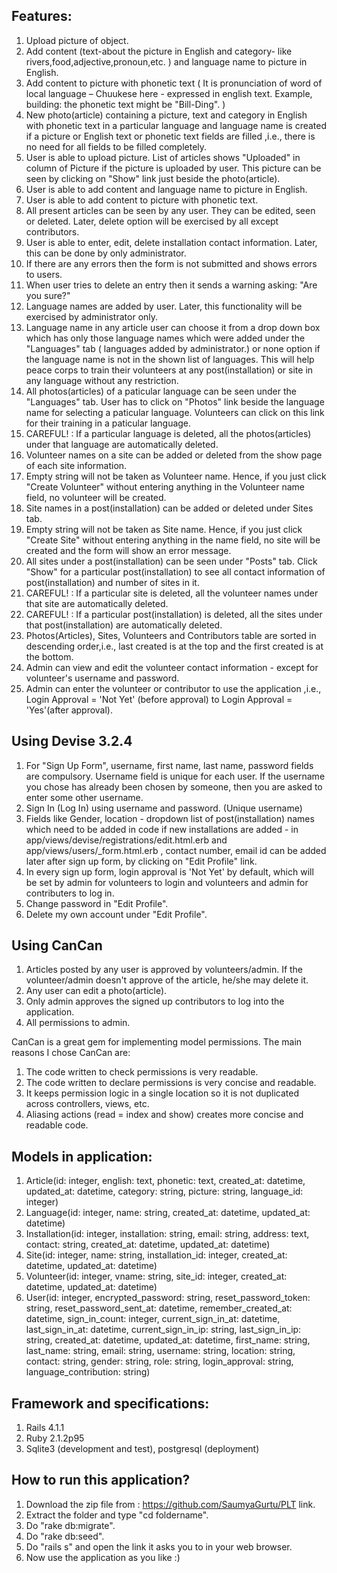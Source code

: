 ## Features:
1. Upload picture of object.
2. Add content (text-about the picture in English and category- like rivers,food,adjective,pronoun,etc. ) and language name to picture in English.
3. Add content to picture with phonetic text ( It is pronunciation of word of local language – Chuukese here - expressed in english text. Example, building: the phonetic text might be "Bill-Ding". )
4. New photo(article) containing a picture, text and category in English with phonetic text in a particular language and language name is created if a picture or English text or phonetic text fields are filled ,i.e., there is no need for all fields to be filled completely.
5. User is able to upload picture. List of articles shows "Uploaded" in column of Picture if the picture is uploaded by user. This picture can be seen by clicking on "Show" link just beside the photo(article).
6. User is able to add content and language name to picture in English.
7. User is able to add content to picture with phonetic text.
8. All present articles can be seen by any user. They can be edited, seen or deleted. Later, delete option will be exercised by all except contributors.
9. User is able to enter, edit, delete installation contact information. Later, this can be done by only administrator.
10. If there are any errors then the form is not submitted and shows errors to users.
11. When user tries to delete an entry then it sends a warning asking: "Are you sure?"
12. Language names are added by user. Later, this functionality will be exercised by administrator only.
13. Language name in any article user can choose it from a drop down box which has only those language names which were added under the "Languages" tab ( languages added by administrator.) or none option if the language name is not in the shown list of languages. This will help peace corps to train their volunteers at any post(installation) or site in any language without any restriction.
14. All photos(articles) of a paticular language can be seen under the "Languages" tab. User has to click on "Photos" link beside the language name for selecting a paticular language. Volunteers can click on this link for their training in a paticular language.
15. CAREFUL! : If a particular language is deleted, all the photos(articles) under that language are automatically deleted.
16. Volunteer names on a site can be added or deleted from the show page of each site information.
17. Empty string will not be taken as Volunteer name. Hence, if you just click "Create Volunteer" without entering anything in the Volunteer name field, no volunteer will be created.
18. Site names in a post(installation) can be added or deleted under Sites tab.
19. Empty string will not be taken as Site name. Hence, if you just click "Create Site" without entering anything in the name field, no site will be created  and the form will show an error message.
20. All sites under a post(installation) can be seen under "Posts" tab. Click "Show" for a particular post(installation) to see all contact information of post(installation) and number of sites in it. 
21. CAREFUL! : If a particular site is deleted, all the volunteer names under that site are automatically deleted.
22. CAREFUL! : If a particular post(installation) is deleted, all the sites under that post(installation) are automatically deleted.
23. Photos(Articles), Sites, Volunteers and Contributors table are sorted in descending order,i.e., last created is at the top and the first created is at the bottom.
24. Admin can view and edit the volunteer contact information - except for volunteer's username and password.
25. Admin can enter the volunteer or contributor to use the application ,i.e., Login Approval = 'Not Yet' (before approval) to Login Approval = 'Yes'(after approval).

## Using Devise 3.2.4
1. For "Sign Up Form", username, first name, last name, password fields are compulsory. Username field is unique for each user. If the username you chose has already been chosen by someone, then you are asked to enter some other username.
2. Sign In (Log In) using username and password. (Unique username)
3. Fields like Gender, location - dropdown list of post(installation) names which need to be added in code if new installations are added - in app/views/devise/registrations/edit.html.erb and app/views/users/_form.html.erb , contact number, email id can be added later after sign up form, by clicking on "Edit Profile" link.
4. In every sign up form, login approval is 'Not Yet' by default, which will be set by admin for volunteers to login and volunteers and admin for contributers to log in.
5. Change password in "Edit Profile".
6. Delete my own account under "Edit Profile".

## Using CanCan
1. Articles posted by any user is approved by volunteers/admin. If the volunteer/admin doesn't approve of the article, he/she may delete it.
2. Any user can edit a photo(article).
3. Only admin approves the signed up contributors to log into the application.
4. All permissions to admin.

CanCan is a great gem for implementing model permissions. The main reasons I chose CanCan are:

1. The code written to check permissions is very readable.
2. The code written to declare permissions is very concise and readable.
3. It keeps permission logic in a single location so it is not duplicated across controllers, views, etc.
4. Aliasing actions (read = index and show) creates more concise and readable code.

## Models in application:

1. Article(id: integer, english: text, phonetic: text, created_at: datetime, updated_at: datetime, category: string, picture: string, language_id: integer) 
2. Language(id: integer, name: string, created_at: datetime, updated_at: datetime) 
3. Installation(id: integer, installation: string, email: string, address: text, contact: string, created_at: datetime, updated_at: datetime) 
4. Site(id: integer, name: string, installation_id: integer, created_at: datetime, updated_at: datetime) 
5. Volunteer(id: integer, vname: string, site_id: integer, created_at: datetime, updated_at: datetime) 
6. User(id: integer, encrypted_password: string, reset_password_token: string, reset_password_sent_at: datetime, remember_created_at: datetime, sign_in_count: integer, current_sign_in_at: datetime, last_sign_in_at: datetime, current_sign_in_ip: string, last_sign_in_ip: string, created_at: datetime, updated_at: datetime, first_name: string, last_name: string, email: string, username: string, location: string, contact: string, gender: string, role: string, login_approval: string, language_contribution: string) 

## Framework and specifications:

1. Rails 4.1.1
2. Ruby 2.1.2p95
3. Sqlite3 (development and test), postgresql (deployment)

## How to run this application?

1. Download the zip file from : https://github.com/SaumyaGurtu/PLT link.
2. Extract the folder and type "cd foldername".
3. Do "rake db:migrate".
4. Do "rake db:seed".
5. Do "rails s" and open the link it asks you to in your web browser.
6. Now use the application as you like :)
